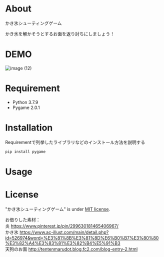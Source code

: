 # About
かき氷シューティングゲーム
 
かき氷を解かそうとするお面を返り討ちにしましょう！
 
# DEMO
 
![image (12)](https://user-images.githubusercontent.com/79437655/117433903-fbbe2680-af66-11eb-9518-ac1816911d9b.png)

 
# Requirement
 
 
* Python 3.7.9
* Pygame 2.0.1
 
# Installation
 
Requirementで列挙したライブラリなどのインストール方法を説明する
 
```bash
pip install pygame
```
 
# Usage
 
# License
 
"かき氷シューティングゲーム" is under [MIT license](https://en.wikipedia.org/wiki/MIT_License).
 
お借りした素材：  
炎 https://www.pinterest.jp/pin/299630181465406967/  
かき氷 https://www.ac-illust.com/main/detail.php?id=526974&word=%E3%81%8B%E3%81%8D%E6%B0%B7%E3%80%80%E3%82%A4%E3%83%81%E3%82%B4%E5%91%B3  
天狗のお面 http://tentenmarudot.blog.fc2.com/blog-entry-2.html  
